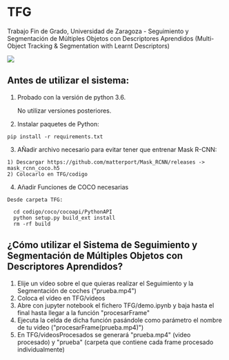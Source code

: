 # TFG
Trabajo Fin de Grado, Universidad de Zaragoza - Seguimiento y Segmentación de Múltiples Objetos con Descriptores Aprendidos (Multi-Object Tracking &amp; Segmentation with Learnt Descriptors)

![](prueba.gif)

Antes de utilizar el sistema:
----------------------------------------------
  
  1) Probado con la versión de python 3.6. 
  
     No utilizar versiones posteriores.

  2) Instalar paquetes de Python:
  
    pip install -r requirements.txt

  3) AÑadir archivo necesario para evitar tener que entrenar Mask R-CNN:
  
    1) Descargar https://github.com/matterport/Mask_RCNN/releases -> mask_rcnn_coco.h5
    2) Colocarlo en TFG/codigo

  4) Añadir Funciones de COCO necesarias
  
    Desde carpeta TFG:

      cd codigo/coco/cocoapi/PythonAPI
      python setup.py build_ext install
      rm -rf build

¿Cómo utilizar el Sistema de Seguimiento y Segmentación de Múltiples Objetos con Descriptores Aprendidos?
-----------------------------------------------------------------------------------------------------------
1) Elije un vídeo sobre el que quieras realizar el Seguimiento y la Segmentación de coches ("prueba.mp4")
2) Coloca el vídeo en TFG/videos
2) Abre con jupyter notebook el fichero TFG/demo.ipynb y baja hasta el final hasta llegar a la función "procesarFrame"
4) Ejecuta la celda de dicha función pasándole como parámetro el nombre de tu video ("procesarFrame(prueba.mp4)")
5) En TFG/videosProcesados se generará "prueba.mp4" (video procesado) y "prueba" (carpeta que contiene cada frame procesado individualmente)
